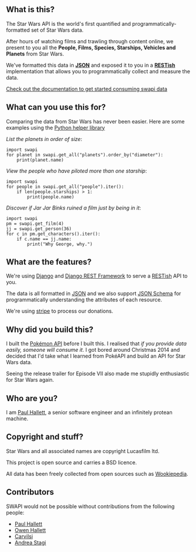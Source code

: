 ## What is this?

The Star Wars API is the world's first quantified and programmatically-formatted set of Star Wars data.

After hours of watching films and trawling through content online, we present to you all the **People, Films, Species, Starships, Vehicles and Planets** from Star Wars.

We've formatted this data in [**JSON**](https://json.org) and exposed it to you in a [**RESTish**](https://en.wikipedia.org/wiki/Representational_state_transfer) implementation that allows you to programmatically collect and measure the data.

[Check out the documentation to get started consuming swapi data](/documentation)

## What can you use this for?

Comparing the data from Star Wars has never been easier. Here are some examples using the [Python helper library](/documentation#python)

*List the planets in order of size*:


    import swapi
    for planet in swapi.get_all("planets").order_by("diameter"):
        print(planet.name)


*View the people who have piloted more than one starship*:

    import swapi
    for people in swapi.get_all("people").iter():
        if len(people.starships) > 1:
            print(people.name)

*Discover if Jar Jar Binks ruined a film just by being in it*:

    import swapi
    pm = swapi.get_film(4)
    jj = swapi.get_person(36)
    for c in pm.get_characters().iter():
        if c.name == jj.name:
            print("Why George, why.")


## What are the features?

We're using [Django](https://djangoproject.com) and [Django REST Framework](https://django-rest-framework.org) to serve a [RESTish](https://en.wikipedia.org/wiki/REST) API to you.

The data is all formatted in [JSON](http://json.org) and we also support [JSON Schema](http://jsonschema.net) for programmatically understanding the attributes of each resource.

We're using [stripe](https://stripe.com) to process our donations.

## Why did you build this?

I built the [Pokémon API](https://pokeapi.co) before I built this. I realised that *if you provide data easily, someone will consume it*. I got bored around Christmas 2014 and decided that I'd take what I learned from PokéAPI and build an API for Star Wars data.

Seeing the release trailer for Episode VII also made me stupidly enthusiastic for Star Wars again.

## Who are you?

I am [Paul Hallett](http://phalt.co), a senior software engineer and an infinitely protean machine.

## Copyright and stuff?

Star Wars and all associated names are copyright Lucasfilm ltd.

This project is open source and carries a BSD licence.

All data has been freely collected from open sources such as [Wookiepedia](https://starwars.wikia.com).


## Contributors

SWAPI would not be possible without contributions from the following people:

- [Paul Hallett](https://phalt.co)
- [Owen Hallett](https://github.com/Videocard)
- [Carvilsi](https://github.com/carvilsi)
- [Andrea Stagi](https://github.com/astagi)
